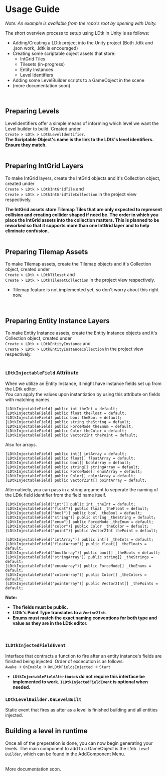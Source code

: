# Usage Guide  

*Note: An example is available from the repo's root by opening with Unity.*

The short overview process to setup using LDtk in Unity is as follows:  

- Adding/Creating a LDtk project into the Unity project (Both .ldtk and .json work, .ldtk is encouraged)
- Creating some scriptable object assets that store: 
  - IntGrid Tiles
  - Tilesets (in-progress)
  - Entity Instances
  - Level Identifiers  
- Adding some LevelBuilder scripts to a GameObject in the scene
- (more documentation soon)
<br />




## Preparing Levels
LevelIdentifiers offer a simple means of informing which level we want the Level builder to build. Created under  
`Create > LDtk > LDtkLevelIdentifier`.  
**The Scriptable Object's name is the link to the LDtk's level identifiers. Ensure they match.**
<br />
<br />

## Preparing IntGrid Layers
To make IntGrid layers, create the IntGrid objects and it's Collection object, created under  
`Create > LDtk > LDtkIntGridTile`  and  
`Create > LDtk > LDtkIntGridTileCollection` in the project view respectively.
  
**The IntGrid assets store Tilemap Tiles that are only expected to represent collision and creating collider shaped if need be. The order in which you place the IntGrid assets into the collection matters. This is planned to be reworked so that it supports more than one IntGrid layer and to help eliminate confusion.**
<br />
<br />


## Preparing Tilemap Assets
To make Tilemap assets, create the Tilemap objects and it's Collection object, created under  
`Create > LDtk > LDtkTileset`  and  
`Create > LDtk > LDtkTilesetCollection` in the project view respectively.  

- Tilemap feature is not implemented yet, so don't worry about this right now.
<br />


## Preparing Entity Instance Layers
To make Entity Instance assets, create the Entity Instance objects and it's Collection object, created under  
`Create > LDtk > LDtkEntityInstance` and  
`Create > LDtk > LDtkEntityInstanceCollection` in the project view respectively.
<br />
<br />


### `LDtkInjectableField` Attribute  
When we utilize an Entity Instance, it might have instance fields set up from the LDtk editor.  
You can apply the values upon instantiation by using this attribute on fields with matching names.
``` 
[LDtkInjectableField] public int theInt = default;
[LDtkInjectableField] public float theFloat = default;
[LDtkInjectableField] public bool theBool = default;
[LDtkInjectableField] public string theString = default;
[LDtkInjectableField] public ForceMode theEnum = default;
[LDtkInjectableField] public Color theColor = default;
[LDtkInjectableField] public Vector2Int thePoint = default; 
```
Also for arrays.
``` 
[LDtkInjectableField] public int[] intArray = default;
[LDtkInjectableField] public float[] floatArray = default;
[LDtkInjectableField] public bool[] boolArray = default;
[LDtkInjectableField] public string[] stringArray = default;
[LDtkInjectableField] public ForceMode[] enumArray = default;
[LDtkInjectableField] public Color[] colorArray = default;
[LDtkInjectableField] public Vector2Int[] pointArray = default; 
```
Alternatively, you can pass in a string argument to seperate the naming of the LDtk field identifier from the field name itself.
``` 
[LDtkInjectableField("int")] public int _theInt = default;
[LDtkInjectableField("float")] public float _theFloat = default;
[LDtkInjectableField("bool")] public bool _theBool = default;
[LDtkInjectableField("string")] public string _theString = default;
[LDtkInjectableField("enum")] public ForceMode _theEnum = default;
[LDtkInjectableField("color")] public Color _theColor = default;
[LDtkInjectableField("point")] public Vector2Int thePoint = default; 

[LDtkInjectableField("intArray")] public int[] _theInts = default;
[LDtkInjectableField("floatArray")] public float[] _theFloats = default;
[LDtkInjectableField("boolArray")] public bool[] _theBools = default;
[LDtkInjectableField("stringArray")] public string[] _theStrings = default;
[LDtkInjectableField("enumArray")] public ForceMode[] _theEnums = default;
[LDtkInjectableField("colorArray")] public Color[] _theColors = default;
[LDtkInjectableField("pointArray")] public Vector2Int[] _thePoints = default; 
```
**Note:**
- **The fields must be public.**
- **LDtk's Point Type translates to a `Vector2Int`.**
- **Enums must match the exact naming conventions for both type and value as they are in the LDtk editor.**
<br />


### `ILDtkInjectedFieldEvent`
Interface that contracts a function to fire after an entity instance's fields are finished being injected. Order of excecution is as follows:<br />
`Awake` -> `OnEnable` -> `OnLDtkFieldsInjected` -> `Start`
- **`LDtkInjectableFieldAttribute`s do not require this interface be implemented to work. `ILDtkInjectedFieldEvent` is optional when needed.**

### `LDtkLevelBuilder.OnLevelBuilt`
Static event that fires as after as a level is finished building and all entities injected.
<br />


## Building a level in runtime
Once all of the preperation is done, you can now begin generating your levels.
The main component to add to a GameObject is the `LDtk Level Builder`, which can be found in the AddComponent Menu.
<br />
<br />

More documentation soon.
